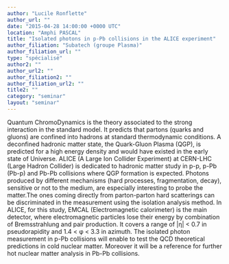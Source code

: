 ```yaml
---
author: "Lucile Ronflette"
author_url: ""
date: "2015-04-28 14:00:00 +0000 UTC"
location: "Amphi PASCAL"
title: "Isolated photons in p-Pb collisions in the ALICE experiment"
author_filiation: "Subatech (groupe Plasma)"
author_filiation_url: ""
type: "spécialisé"
author2: ""
author_url2: ""
author_filiation2: ""
author_filiation_url2: ""
title2: ""
category: "seminar" 
layout: "seminar"
---
```

Quantum ChromoDynamics is the theory associated to the strong interaction in the standard model. It predicts that partons (quarks and gluons) are confined into hadrons at standard thermodynamic conditions. A deconfined hadronic matter state, the Quark-Gluon Plasma (QGP), is predicted for a high energy density and would have existed in the early state of Universe. ALICE (A Large Ion Collider Experiment) at CERN-LHC (Large Hadron Collider) is dedicated to hadronic matter study in p-p, p-Pb (Pb-p) and Pb-Pb collisions where QGP formation is expected. Photons produced by different mechanisms (hard processes, fragmentation, decay), sensitive or not to the medium, are especially interesting to probe the matter.The ones coming directly from parton-parton hard scatterings can be discriminated in the measurement using the isolation analysis method. In ALICE, for this study, EMCAL (Electromagnetic calorimeter) is the main detector, where electromagnetic particles lose their energy by combination of Bremsstrahlung and pair production. It covers a range of |η| &lt; 0.7 in pseudorapidity and 1.4 &lt; φ &lt; 3.3 in azimuth. The isolated photon measurement in p-Pb collisions will enable to test the QCD theoretical predictions in cold nuclear matter. Moreover it will be a reference for further hot nuclear matter analysis in Pb-Pb collisions.
